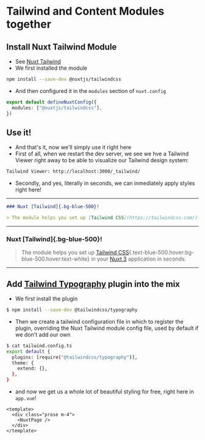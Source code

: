 # Tailwind and Content Modules together

## Install Nuxt Tailwind Module

- See [Nuxt Tailwind](https://tailwindcss.nuxt.dev/getting-started/setup)
- We first installed the module

```bash
npm install --save-dev @nuxtjs/tailwindcss
```

- And then configured it in the `modules` section of `nuxt.config`

```ts
export default defineNuxtConfig({
  modules: ["@nuxtjs/tailwindcss"],
})
```

## Use it!

- And that's it, now we'll simply use it right here
- First of all, when we restart the dev server, we see we hve a Tailwind Viewer right away to be able to visualize our Tailwind design system:

```bash
Tailwind Viewer: http://localhost:3000/_tailwind/
```

- Secondly, and yes, literally in seconds, we can inmediately apply styles right here!

---

```markdown
### Nuxt [Tailwind]{.bg-blue-500}!

> The module helps you set up [Tailwind CSS](https://tailwindcss.com/){.text-blue-500.hover:bg-blue-500.hover:text-white} in your [Nuxt 3](https://v3.nuxtjs.org/) application in seconds.
```

---

### Nuxt [Tailwind]{.bg-blue-500}!

> The module helps you set up [Tailwind CSS](https://tailwindcss.com/){.text-blue-500.hover:bg-blue-500.hover:text-white} in your [Nuxt 3](https://v3.nuxtjs.org/) application in seconds.

---

## Add [Tailwind Typography]() plugin into the mix

- We first install the plugin

```bash
$ npm install --save-dev @tailwindcss/typography
```

- Then we create a tailwind configuration file in which to register the plugin, overriding the Nuxt Tailwind module config file, used by default if we don't add our own

```bash
$ cat tailwind.config.ts
export default {
  plugins: [require("@tailwindcss/typography")],
  theme: {
    extend: {},
  },
}
```

- and now we get us a whole lot of beautiful styling for free, right here in `app.vue`!

```vue
<template>
  <div class="prose m-4">
    <NuxtPage />
  </div>
</template>
```
